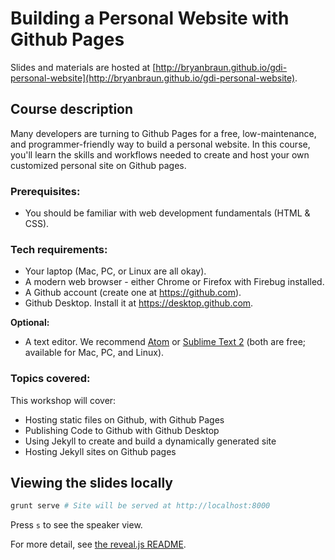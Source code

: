 # Building a Personal Website with Github Pages

Slides and materials are hosted at [http://bryanbraun.github.io/gdi-personal-website](http://bryanbraun.github.io/gdi-personal-website).

## Course description

Many developers are turning to Github Pages for a free, low-maintenance, and programmer-friendly way to build a personal website. In this course, you'll learn the skills and workflows needed to create and host your own customized personal site on Github pages.

### Prerequisites:

- You should be familiar with web development fundamentals (HTML & CSS).

### Tech requirements:

 - Your laptop (Mac, PC, or Linux are all okay).
 - A modern web browser - either Chrome or Firefox with Firebug installed.
 - A Github account (create one at https://github.com).
 - Github Desktop. Install it at https://desktop.github.com.

**Optional:**
  - A text editor. We recommend [Atom](atom.io) or [Sublime Text 2](http://www.sublimetext.com/2) (both are free; available for Mac, PC, and Linux).

### Topics covered:

This workshop will cover:

- Hosting static files on Github, with Github Pages
- Publishing Code to Github with Github Desktop
- Using Jekyll to create and build a dynamically generated site
- Hosting Jekyll sites on Github pages

## Viewing the slides locally

```bash
grunt serve # Site will be served at http://localhost:8000
```

Press `s` to see the speaker view.

For more detail, see [the reveal.js README]().
